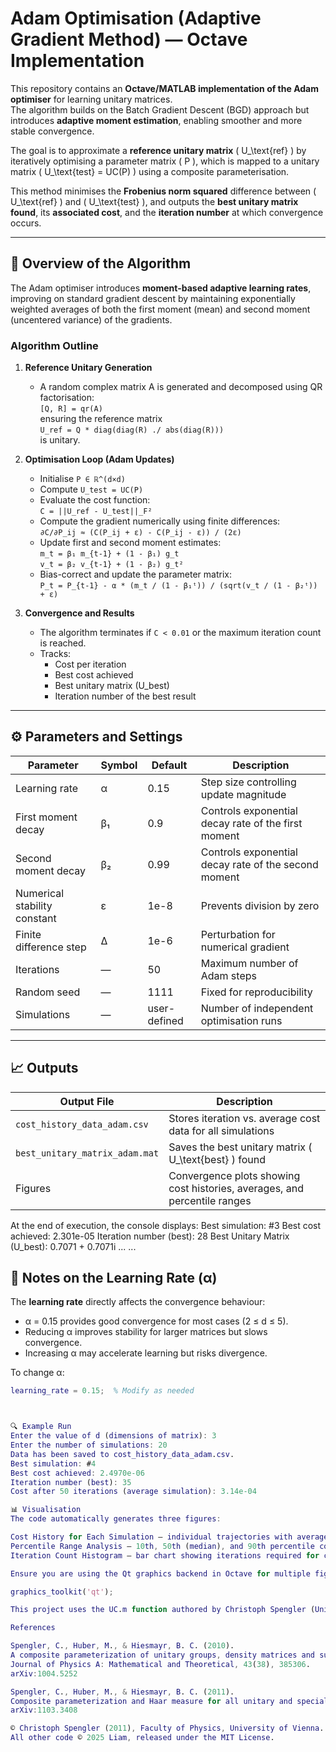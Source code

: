 # Adam Optimisation (Adaptive Gradient Method) — Octave Implementation

This repository contains an **Octave/MATLAB implementation of the Adam optimiser** for learning unitary matrices.  
The algorithm builds on the Batch Gradient Descent (BGD) approach but introduces **adaptive moment estimation**, enabling smoother and more stable convergence.

The goal is to approximate a **reference unitary matrix** \( U_\text{ref} \) by iteratively optimising a parameter matrix \( P \), which is mapped to a unitary matrix \( U_\text{test} = UC(P) \) using a composite parameterisation.

This method minimises the **Frobenius norm squared** difference between \( U_\text{ref} \) and \( U_\text{test} \), and outputs the **best unitary matrix found**, its **associated cost**, and the **iteration number** at which convergence occurs.

---

## 🧠 Overview of the Algorithm

The Adam optimiser introduces **moment-based adaptive learning rates**, improving on standard gradient descent by maintaining exponentially weighted averages of both the first moment (mean) and second moment (uncentered variance) of the gradients.

### Algorithm Outline

1. **Reference Unitary Generation**
   - A random complex matrix A is generated and decomposed using QR factorisation:  
     `[Q, R] = qr(A)`  
     ensuring the reference matrix  
     `U_ref = Q * diag(diag(R) ./ abs(diag(R)))`  
     is unitary.

2. **Optimisation Loop (Adam Updates)**
   - Initialise `P ∈ ℝ^(d×d)`
   - Compute `U_test = UC(P)`
   - Evaluate the cost function:  
     `C = ||U_ref - U_test||_F²`
   - Compute the gradient numerically using finite differences:  
     `∂C/∂P_ij ≈ (C(P_ij + ε) - C(P_ij - ε)) / (2ε)`
   - Update first and second moment estimates:  
     `m_t = β₁ m_{t-1} + (1 - β₁) g_t`  
     `v_t = β₂ v_{t-1} + (1 - β₂) g_t²`
   - Bias-correct and update the parameter matrix:  
     `P_t = P_{t-1} - α * (m_t / (1 - β₁ᵗ)) / (sqrt(v_t / (1 - β₂ᵗ)) + ε)`

3. **Convergence and Results**
   - The algorithm terminates if `C < 0.01` or the maximum iteration count is reached.
   - Tracks:
     - Cost per iteration  
     - Best cost achieved  
     - Best unitary matrix (U_best)  
     - Iteration number of the best result

---

## ⚙️ Parameters and Settings

| Parameter | Symbol | Default | Description |
|------------|---------|----------|-------------|
| Learning rate | α | 0.15 | Step size controlling update magnitude |
| First moment decay | β₁ | 0.9 | Controls exponential decay rate of the first moment |
| Second moment decay | β₂ | 0.99 | Controls exponential decay rate of the second moment |
| Numerical stability constant | ε | 1e-8 | Prevents division by zero |
| Finite difference step | Δ | 1e-6 | Perturbation for numerical gradient |
| Iterations | — | 50 | Maximum number of Adam steps |
| Random seed | — | 1111 | Fixed for reproducibility |
| Simulations | — | user-defined | Number of independent optimisation runs |

---

## 📈 Outputs

| Output File | Description |
|--------------|-------------|
| `cost_history_data_adam.csv` | Stores iteration vs. average cost data for all simulations |
| `best_unitary_matrix_adam.mat` | Saves the best unitary matrix \( U_\text{best} \) found |
| Figures | Convergence plots showing cost histories, averages, and percentile ranges |

At the end of execution, the console displays:
Best simulation: #3
Best cost achieved: 2.301e-05
Iteration number (best): 28
Best Unitary Matrix (U_best):
0.7071 + 0.7071i ...
...

## 🧩 Notes on the Learning Rate (α)

The **learning rate** directly affects the convergence behaviour:
- α = 0.15 provides good convergence for most cases (2 ≤ d ≤ 5).
- Reducing α improves stability for larger matrices but slows convergence.
- Increasing α may accelerate learning but risks divergence.

To change α:
```matlab
learning_rate = 0.15;  % Modify as needed



🔍 Example Run
Enter the value of d (dimensions of matrix): 3
Enter the number of simulations: 20
Data has been saved to cost_history_data_adam.csv.
Best simulation: #4
Best cost achieved: 2.4970e-06
Iteration number (best): 35
Cost after 50 iterations (average simulation): 3.14e-04

📊 Visualisation
The code automatically generates three figures:

Cost History for Each Simulation – individual trajectories with average trend
Percentile Range Analysis – 10th, 50th (median), and 90th percentile cost evolution
Iteration Count Histogram – bar chart showing iterations required for convergence

Ensure you are using the Qt graphics backend in Octave for multiple figure windows:

graphics_toolkit('qt');

This project uses the UC.m function authored by Christoph Spengler (University of Vienna, 2011) for the composite parameterisation of the unitary group U(d).

References

Spengler, C., Huber, M., & Hiesmayr, B. C. (2010).
A composite parameterization of unitary groups, density matrices and subspaces.
Journal of Physics A: Mathematical and Theoretical, 43(38), 385306.
arXiv:1004.5252

Spengler, C., Huber, M., & Hiesmayr, B. C. (2011).
Composite parameterization and Haar measure for all unitary and special unitary groups.
arXiv:1103.3408

© Christoph Spengler (2011), Faculty of Physics, University of Vienna.
All other code © 2025 Liam, released under the MIT License.
